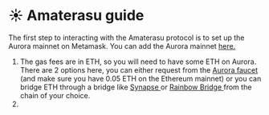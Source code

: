 # ☀ Amaterasu guide

The first step to interacting with the Amaterasu protocol is to set up the Aurora mainnet on Metamask. You can add the Aurora mainnet [here.](https://aurora.dev/start)

1. The gas fees are in ETH, so you will need to have some ETH on Aurora. There are 2 options here, you can either request from the [Aurora faucet](https://aurora.dev/faucet) (and make sure you have 0.05 ETH on the Ethereum mainnet) or you can bridge ETH through a bridge like [Synapse ](https://synapseprotocol.com)or [Rainbow Bridge ](https://rainbowbridge.app/transfer)from the chain of your choice.
2.
